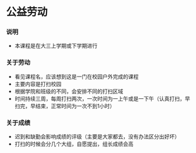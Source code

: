 # 公益劳动

### 说明
- 本课程是在大三上学期或下学期进行

### 关于劳动
- 看见课程名，应该想到这是一门在校园户外完成的课程
- 主要内容是打扫校园
- 根据学院和班级的不同，会安排不同的打扫区域
- 时间持续三周，每周打扫两次，一次时间为一上午或是一下午（认真打扫，早扫完，早结束，正常时间为一次不到1小时）

### 关于成绩
- 迟到和缺勤会影响成绩的评级（主要是大家都去，没有办法区分出好坏）
- 打扫的时候会分几个大组，自愿提出，组长成绩会高
